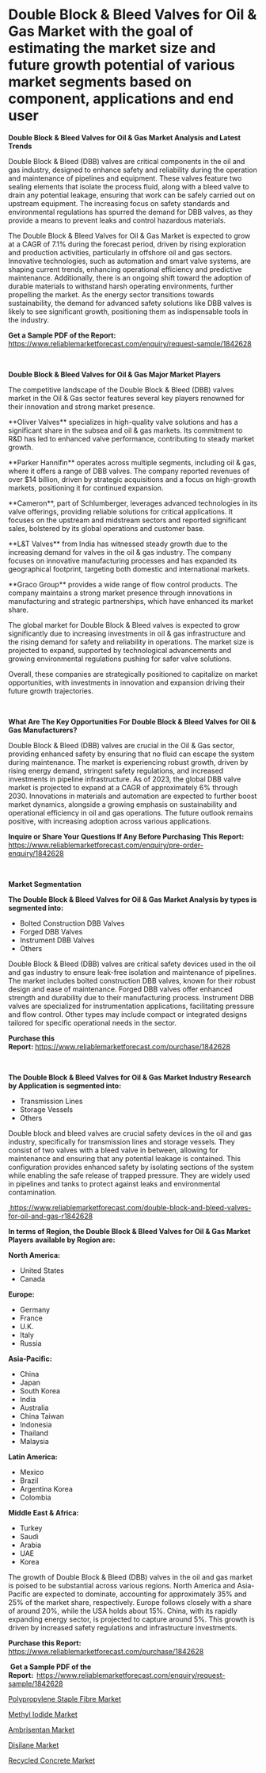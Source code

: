 <p><h1>Double Block & Bleed Valves for Oil & Gas Market with the goal of estimating the market size and future growth potential of various market segments based on component, applications and end user</h1></p><p><strong>Double Block & Bleed Valves for Oil & Gas Market Analysis and Latest Trends</strong></p>
<p><p>Double Block & Bleed (DBB) valves are critical components in the oil and gas industry, designed to enhance safety and reliability during the operation and maintenance of pipelines and equipment. These valves feature two sealing elements that isolate the process fluid, along with a bleed valve to drain any potential leakage, ensuring that work can be safely carried out on upstream equipment. The increasing focus on safety standards and environmental regulations has spurred the demand for DBB valves, as they provide a means to prevent leaks and control hazardous materials.</p><p>The Double Block & Bleed Valves for Oil & Gas Market is expected to grow at a CAGR of 7.1% during the forecast period, driven by rising exploration and production activities, particularly in offshore oil and gas sectors. Innovative technologies, such as automation and smart valve systems, are shaping current trends, enhancing operational efficiency and predictive maintenance. Additionally, there is an ongoing shift toward the adoption of durable materials to withstand harsh operating environments, further propelling the market. As the energy sector transitions towards sustainability, the demand for advanced safety solutions like DBB valves is likely to see significant growth, positioning them as indispensable tools in the industry.</p></p>
<p><strong>Get a Sample PDF of the Report:&nbsp;</strong> <a href="https://www.reliablemarketforecast.com/enquiry/request-sample/1842628?utm_campaign=1608&utm_medium=2&utm_source=Github&utm_content=ia&utm_term=16102024&utm_id=double-block-bleed-valves-for-oil-gas">https://www.reliablemarketforecast.com/enquiry/request-sample/1842628</a></p>
<p>&nbsp;</p>
<p><strong>Double Block & Bleed Valves for Oil & Gas Major Market Players</strong></p>
<p><p>The competitive landscape of the Double Block & Bleed (DBB) valves market in the Oil & Gas sector features several key players renowned for their innovation and strong market presence.</p><p>**Oliver Valves** specializes in high-quality valve solutions and has a significant share in the subsea and oil & gas markets. Its commitment to R&D has led to enhanced valve performance, contributing to steady market growth.</p><p>**Parker Hannifin** operates across multiple segments, including oil & gas, where it offers a range of DBB valves. The company reported revenues of over $14 billion, driven by strategic acquisitions and a focus on high-growth markets, positioning it for continued expansion.</p><p>**Cameron**, part of Schlumberger, leverages advanced technologies in its valve offerings, providing reliable solutions for critical applications. It focuses on the upstream and midstream sectors and reported significant sales, bolstered by its global operations and customer base.</p><p>**L&T Valves** from India has witnessed steady growth due to the increasing demand for valves in the oil & gas industry. The company focuses on innovative manufacturing processes and has expanded its geographical footprint, targeting both domestic and international markets.</p><p>**Graco Group** provides a wide range of flow control products. The company maintains a strong market presence through innovations in manufacturing and strategic partnerships, which have enhanced its market share.</p><p>The global market for Double Block & Bleed valves is expected to grow significantly due to increasing investments in oil & gas infrastructure and the rising demand for safety and reliability in operations. The market size is projected to expand, supported by technological advancements and growing environmental regulations pushing for safer valve solutions.</p><p>Overall, these companies are strategically positioned to capitalize on market opportunities, with investments in innovation and expansion driving their future growth trajectories.</p></p>
<p>&nbsp;</p>
<p><strong>What Are The Key Opportunities For Double Block & Bleed Valves for Oil & Gas Manufacturers?</strong></p>
<p><p>Double Block & Bleed (DBB) valves are crucial in the Oil & Gas sector, providing enhanced safety by ensuring that no fluid can escape the system during maintenance. The market is experiencing robust growth, driven by rising energy demand, stringent safety regulations, and increased investments in pipeline infrastructure. As of 2023, the global DBB valve market is projected to expand at a CAGR of approximately 6% through 2030. Innovations in materials and automation are expected to further boost market dynamics, alongside a growing emphasis on sustainability and operational efficiency in oil and gas operations. The future outlook remains positive, with increasing adoption across various applications.</p></p>
<p><strong>Inquire or Share Your Questions If Any Before Purchasing This Report:</strong> <a href="https://www.reliablemarketforecast.com/enquiry/pre-order-enquiry/1842628?utm_campaign=1608&utm_medium=2&utm_source=Github&utm_content=ia&utm_term=16102024&utm_id=double-block-bleed-valves-for-oil-gas">https://www.reliablemarketforecast.com/enquiry/pre-order-enquiry/1842628</a></p>
<p>&nbsp;</p>
<p><strong>Market Segmentation</strong></p>
<p><strong>The Double Block & Bleed Valves for Oil & Gas Market Analysis by types is segmented into:</strong></p>
<p><ul><li>Bolted Construction DBB Valves</li><li>Forged DBB Valves</li><li>Instrument DBB Valves</li><li>Others</li></ul></p>
<p><p>Double Block & Bleed (DBB) valves are critical safety devices used in the oil and gas industry to ensure leak-free isolation and maintenance of pipelines. The market includes bolted construction DBB valves, known for their robust design and ease of maintenance. Forged DBB valves offer enhanced strength and durability due to their manufacturing process. Instrument DBB valves are specialized for instrumentation applications, facilitating pressure and flow control. Other types may include compact or integrated designs tailored for specific operational needs in the sector.</p></p>
<p><strong>Purchase this Report:&nbsp;</strong><a href="https://www.reliablemarketforecast.com/purchase/1842628?utm_campaign=1608&utm_medium=2&utm_source=Github&utm_content=ia&utm_term=16102024&utm_id=double-block-bleed-valves-for-oil-gas">https://www.reliablemarketforecast.com/purchase/1842628</a></p>
<p>&nbsp;</p>
<p><strong>The Double Block & Bleed Valves for Oil & Gas Market Industry Research by Application is segmented into:</strong></p>
<p><ul><li>Transmission Lines</li><li>Storage Vessels</li><li>Others</li></ul></p>
<p><p>Double block and bleed valves are crucial safety devices in the oil and gas industry, specifically for transmission lines and storage vessels. They consist of two valves with a bleed valve in between, allowing for maintenance and ensuring that any potential leakage is contained. This configuration provides enhanced safety by isolating sections of the system while enabling the safe release of trapped pressure. They are widely used in pipelines and tanks to protect against leaks and environmental contamination.</p></p>
<p><a href="https://www.reliablemarketforecast.com/double-block-and-bleed-valves-for-oil-and-gas-r1842628?utm_campaign=1608&utm_medium=2&utm_source=Github&utm_content=ia&utm_term=16102024&utm_id=double-block-bleed-valves-for-oil-gas">&nbsp;https://www.reliablemarketforecast.com/double-block-and-bleed-valves-for-oil-and-gas-r1842628</a></p>
<p><strong>In terms of Region, the Double Block & Bleed Valves for Oil & Gas Market Players available by Region are:</strong></p>
<p>
    <p> <strong> North America: </strong>
        <ul>
            <li>United States</li>
            <li>Canada</li>
        </ul>
        </p> 
    <p> <strong> Europe: </strong>
        <ul>
            <li>Germany</li>
            <li>France</li>
            <li>U.K.</li>
            <li>Italy</li>
            <li>Russia</li>
        </ul>
        </p> 
    <p> <strong> Asia-Pacific: </strong>
        <ul>
            <li>China</li>
            <li>Japan</li>
            <li>South Korea</li>
            <li>India</li>
            <li>Australia</li>
            <li>China Taiwan</li>
            <li>Indonesia</li>
            <li>Thailand</li>
            <li>Malaysia</li>
        </ul>
        </p> 
    <p> <strong> Latin America: </strong>
        <ul>
            <li>Mexico</li>
            <li>Brazil</li>
            <li>Argentina Korea</li>
            <li>Colombia</li>
        </ul>
        </p> 
    <p> <strong> Middle East & Africa: </strong>
        <ul>
            <li>Turkey</li>
            <li>Saudi</li>
            <li>Arabia</li>
            <li>UAE</li>
            <li>Korea</li>
        </ul>
    </p>
    </p>
<p><p>The growth of Double Block & Bleed (DBB) valves in the oil and gas market is poised to be substantial across various regions. North America and Asia-Pacific are expected to dominate, accounting for approximately 35% and 25% of the market share, respectively. Europe follows closely with a share of around 20%, while the USA holds about 15%. China, with its rapidly expanding energy sector, is projected to capture around 5%. This growth is driven by increased safety regulations and infrastructure investments.</p></p>
<p><strong>Purchase this Report: </strong><a href="https://www.reliablemarketforecast.com/purchase/1842628?utm_campaign=1608&utm_medium=2&utm_source=Github&utm_content=ia&utm_term=16102024&utm_id=double-block-bleed-valves-for-oil-gas">https://www.reliablemarketforecast.com/purchase/1842628</a></p>
<p>&nbsp;<strong>Get a Sample PDF of the Report:&nbsp;&nbsp;</strong><a href="https://www.reliablemarketforecast.com/enquiry/request-sample/1842628?utm_campaign=1608&utm_medium=2&utm_source=Github&utm_content=ia&utm_term=16102024&utm_id=double-block-bleed-valves-for-oil-gas">https://www.reliablemarketforecast.com/enquiry/request-sample/1842628</a></p>
<p><strong></strong></p>
<p><p><a href="https://www.linkedin.com/pulse/polypropylene-staple-fibre-market-research-report-exploring-ljske?utm_campaign=1608&utm_medium=2&utm_source=Github&utm_content=ia&utm_term=16102024&utm_id=double-block-bleed-valves-for-oil-gas">Polypropylene Staple Fibre Market</a></p><p><a href="https://www.linkedin.com/pulse/driving-forces-global-methyl-iodide-market-trends-applications-1e3ze?utm_campaign=1608&utm_medium=2&utm_source=Github&utm_content=ia&utm_term=16102024&utm_id=double-block-bleed-valves-for-oil-gas">Methyl Iodide Market</a></p><p><a href="https://www.linkedin.com/pulse/ambrisentan-market-evolution-key-trends-regional-dynamics-fprme?utm_campaign=1608&utm_medium=2&utm_source=Github&utm_content=ia&utm_term=16102024&utm_id=double-block-bleed-valves-for-oil-gas">Ambrisentan Market</a></p><p><a href="https://www.linkedin.com/pulse/disilane-market-segmentation-applications-types-growth-cjbge?utm_campaign=1608&utm_medium=2&utm_source=Github&utm_content=ia&utm_term=16102024&utm_id=double-block-bleed-valves-for-oil-gas">Disilane Market</a></p><p><a href="https://www.linkedin.com/pulse/strategic-roadmap-success-global-recycled-concrete-market-wizce?utm_campaign=1608&utm_medium=2&utm_source=Github&utm_content=ia&utm_term=16102024&utm_id=double-block-bleed-valves-for-oil-gas">Recycled Concrete Market</a></p></p>